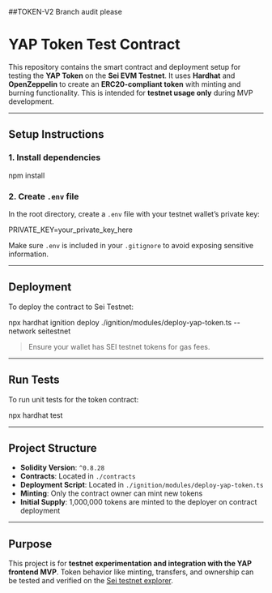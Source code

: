 
##TOKEN-V2 Branch audit please

# YAP Token Test Contract

This repository contains the smart contract and deployment setup for testing the **YAP Token** on the **Sei EVM Testnet**. It uses **Hardhat** and **OpenZeppelin** to create an **ERC20-compliant token** with minting and burning functionality. This is intended for **testnet usage only** during MVP development.

---

## Setup Instructions

### 1. Install dependencies
npm install


### 2. Create `.env` file

In the root directory, create a `.env` file with your testnet wallet’s private key:


PRIVATE_KEY=your_private_key_here

Make sure `.env` is included in your `.gitignore` to avoid exposing sensitive information.

---

## Deployment

To deploy the contract to Sei Testnet:

npx hardhat ignition deploy ./ignition/modules/deploy-yap-token.ts --network seitestnet

> Ensure your wallet has SEI testnet tokens for gas fees.

---

## Run Tests

To run unit tests for the token contract:

npx hardhat test

---

## Project Structure

- **Solidity Version**: `^0.8.28`
- **Contracts**: Located in `./contracts`
- **Deployment Script**: Located in `./ignition/modules/deploy-yap-token.ts`
- **Minting**: Only the contract owner can mint new tokens
- **Initial Supply**: 1,000,000 tokens are minted to the deployer on contract deployment

---

## Purpose

This project is for **testnet experimentation and integration with the YAP frontend MVP**. Token behavior like minting, transfers, and ownership can be tested and verified on the [Sei testnet explorer](https://sei.explorers.guru/).
